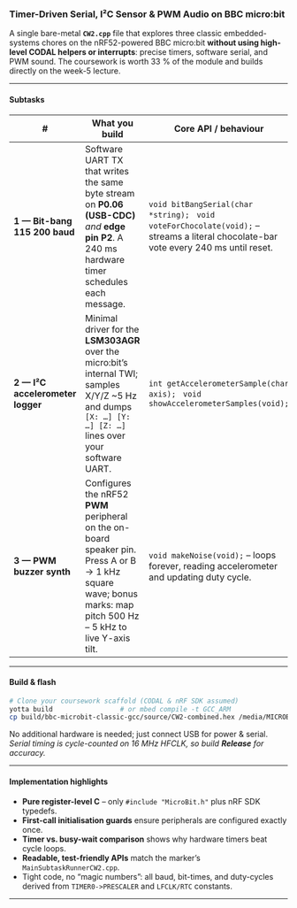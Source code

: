 ### Timer-Driven Serial, I²C Sensor & PWM Audio on BBC micro\:bit


A single bare-metal **`CW2.cpp`** file that explores three classic embedded-systems chores on the nRF52-powered BBC micro\:bit **without using high-level CODAL helpers or interrupts**: precise timers, software serial, and PWM sound. The coursework is worth 33 % of the module and builds directly on the week-5 lecture.&#x20;

---

#### Subtasks

| #                                | What you build                                                                                                                                                      | Core API / behaviour                                                                                                                   |
| -------------------------------- | ------------------------------------------------------------------------------------------------------------------------------------------------------------------- | -------------------------------------------------------------------------------------------------------------------------------------- |
| **1 — Bit-bang 115 200 baud**    | Software UART TX that writes the same byte stream on **P0.06 (USB-CDC)** *and* **edge pin P2**. A 240 ms hardware timer schedules each message.                     | `void bitBangSerial(char *string);`   `void voteForChocolate(void);` – streams a literal chocolate-bar vote every 240 ms until reset.  |
| **2 — I²C accelerometer logger** | Minimal driver for the **LSM303AGR** over the micro\:bit’s internal TWI; samples X/Y/Z \~5 Hz and dumps `[X: …] [Y: …] [Z: …]` lines over your software UART.       | `int getAccelerometerSample(char axis);`   `void showAccelerometerSamples(void);`                                                      |
| **3 — PWM buzzer synth**         | Configures the nRF52 **PWM** peripheral on the on-board speaker pin. Press A or B → 1 kHz square wave; bonus marks: map pitch 500 Hz – 5 kHz to live Y-axis tilt. | `void makeNoise(void);` – loops forever, reading accelerometer and updating duty cycle.                                                |

---

#### Build & flash

```bash
# Clone your coursework scaffold (CODAL & nRF SDK assumed)
yotta build                 # or mbed compile -t GCC_ARM
cp build/bbc-microbit-classic-gcc/source/CW2-combined.hex /media/MICROBIT
```

No additional hardware is needed; just connect USB for power & serial.
*Serial timing is cycle-counted on 16 MHz HFCLK, so build **Release** for accuracy.*

---

#### Implementation highlights

* **Pure register-level C** – only `#include "MicroBit.h"` plus nRF SDK typedefs.
* **First-call initialisation guards** ensure peripherals are configured exactly once.
* **Timer vs. busy-wait comparison** shows why hardware timers beat cycle loops.
* **Readable, test-friendly APIs** match the marker’s `MainSubtaskRunnerCW2.cpp`.
* Tight code, no “magic numbers”: all baud, bit-times, and duty-cycles derived from `TIMER0->PRESCALER` and `LFCLK/RTC` constants.

---

